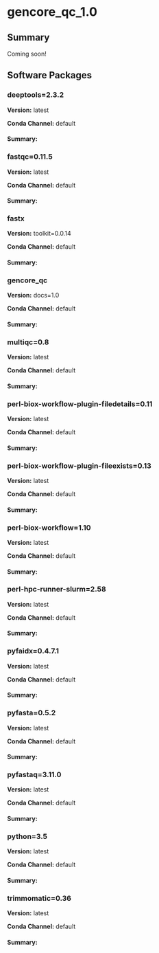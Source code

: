 # gencore_qc_1.0
## Summary

Coming soon!

## Software Packages

### deeptools=2.3.2
**Version:** latest

**Conda Channel:** default

#### Summary:




### fastqc=0.11.5
**Version:** latest

**Conda Channel:** default

#### Summary:




### fastx
**Version:** toolkit=0.0.14

**Conda Channel:** default

#### Summary:




### gencore_qc
**Version:** docs=1.0

**Conda Channel:** default

#### Summary:




### multiqc=0.8
**Version:** latest

**Conda Channel:** default

#### Summary:




### perl-biox-workflow-plugin-filedetails=0.11
**Version:** latest

**Conda Channel:** default

#### Summary:




### perl-biox-workflow-plugin-fileexists=0.13
**Version:** latest

**Conda Channel:** default

#### Summary:




### perl-biox-workflow=1.10
**Version:** latest

**Conda Channel:** default

#### Summary:




### perl-hpc-runner-slurm=2.58
**Version:** latest

**Conda Channel:** default

#### Summary:




### pyfaidx=0.4.7.1
**Version:** latest

**Conda Channel:** default

#### Summary:




### pyfasta=0.5.2
**Version:** latest

**Conda Channel:** default

#### Summary:




### pyfastaq=3.11.0
**Version:** latest

**Conda Channel:** default

#### Summary:




### python=3.5
**Version:** latest

**Conda Channel:** default

#### Summary:




### trimmomatic=0.36
**Version:** latest

**Conda Channel:** default

#### Summary:




